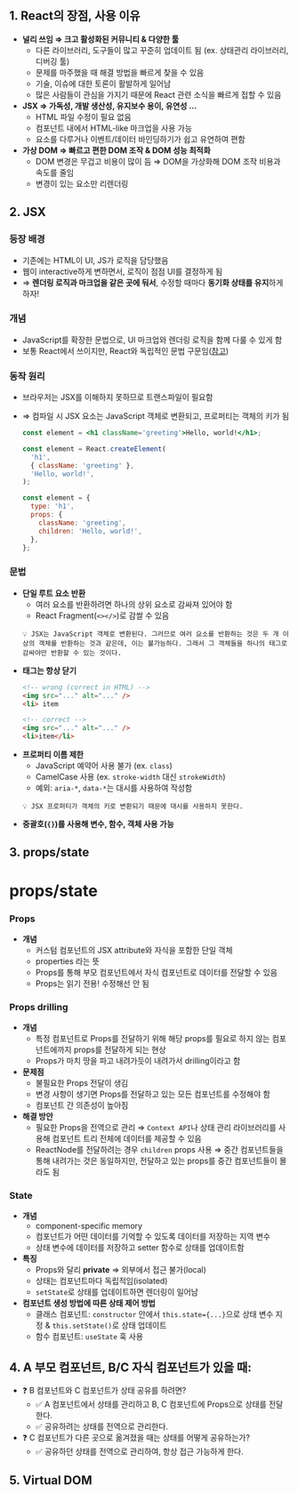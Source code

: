 ## 1. React의 장점, 사용 이유

- **널리 쓰임 ⇒ 크고 활성화된 커뮤니티 & 다양한 툴**
  - 다른 라이브러리, 도구들이 많고 꾸준히 업데이트 됨 (ex. 상태관리 라이브러리, 디버깅 툴)
  - 문제를 마주했을 때 해결 방법을 빠르게 찾을 수 있음
  - 기술, 이슈에 대한 토론이 활발하게 일어남
  - 많은 사람들이 관심을 가지기 때문에 React 관련 소식을 빠르게 접할 수 있음
- **JSX ⇒ 가독성, 개발 생산성, 유지보수 용이, 유연성 …**
  - HTML 파일 수정이 필요 없음
  - 컴포넌트 내에서 HTML-like 마크업을 사용 가능
  - 요소를 다루거나 이벤트/데이터 바인딩하기가 쉽고 유연하여 편함
- **가상 DOM ⇒ 빠르고 편한 DOM 조작 & DOM 성능 최적화**
  - DOM 변경은 무겁고 비용이 많이 듬 ⇒ DOM을 가상화해 DOM 조작 비용과 속도를 줄임
  - 변경이 있는 요소만 리렌더링

## 2. JSX

### **등장 배경**

- 기존에는 HTML이 UI, JS가 로직을 담당했음
- 웹이 interactive하게 변하면서, 로직이 점점 UI를 결정하게 됨
- ⇒ **렌더링 로직과 마크업을 같은 곳에 둬서**, 수정할 때마다 **동기화 상태를 유지**하게 하자!

### **개념**

- JavaScript를 확장한 문법으로, UI 마크업와 렌더링 로직을 함께 다룰 수 있게 함
- 보통 React에서 쓰이지만, React와 독립적인 문법 구문임([참고](https://ko.legacy.reactjs.org/blog/2020/09/22/introducing-the-new-jsx-transform.html#whats-a-jsx-transform))

### **동작 원리**

- 브라우저는 JSX를 이해하지 못하므로 트랜스파일이 필요함
- ⇒ 컴파일 시 JSX 요소는 JavaScript 객체로 변환되고, 프로퍼티는 객체의 키가 됨

  ```jsx
  const element = <h1 className='greeting'>Hello, world!</h1>;

  const element = React.createElement(
    'h1',
    { className: 'greeting' },
    'Hello, world!',
  );

  const element = {
    type: 'h1',
    props: {
      className: 'greeting',
      children: 'Hello, world!',
    },
  };
  ```

### **문법**

- **단일 루트 요소 반환**
  - 여러 요소를 반환하려면 하나의 상위 요소로 감싸져 있어야 함
  - React Fragment(`<></>`)로 감쌀 수 있음
  ```
  💡 JSX는 JavaScript 객체로 변환된다. 그러므로 여러 요소를 반환하는 것은 두 개 이상의 객체를 반환하는 것과 같은데, 이는 불가능하다. 그래서 그 객체들을 하나의 태그로 감싸야만 반환할 수 있는 것이다.
  ```
- **태그는 항상 닫기**
  ```html
  <!-- wrong (correct in HTML) -->
  <img src="..." alt="..." />
  <li> item

  <!-- correct -->
  <img src="..." alt="..." />
  <li>item</li>
  ```
- **프로퍼티 이름 제한**
  - JavaScript 예약어 사용 불가 (ex. `class`)
  - CamelCase 사용 (ex. `stroke-width` 대신 `strokeWidth`)
  - 예외: `aria-*`, `data-*`는 대시를 사용하여 작성함
  ```
  💡 JSX 프로퍼티가 객체의 키로 변환되기 때문에 대시를 사용하지 못한다.
  ```
- **중괄호(`{}`)를 사용해 변수, 함수, 객체 사용 가능**

## 3. props/state

# props/state

### Props

- **개념**
  - 커스텀 컴포넌트의 JSX attribute와 자식을 포함한 단일 객체
  - properties 라는 뜻
  - Props를 통해 부모 컴포넌트에서 자식 컴포넌트로 데이터를 전달할 수 있음
  - Props는 읽기 전용! 수정해선 안 됨

### **Props drilling**

- **개념**
  - 특정 컴포넌트로 Props를 전달하기 위해 해당 props를 필요로 하지 않는 컴포넌트에까지 props를 전달하게 되는 현상
  - Props가 마치 땅을 파고 내려가듯이 내려가서 drilling이라고 함
- **문제점**
  - 불필요한 Props 전달이 생김
  - 변경 사항이 생기면 Props를 전달하고 있는 모든 컴포넌트를 수정해야 함
  - 컴포넌트 간 의존성이 높아짐
- **해결 방안**
  - 필요한 Props을 전역으로 관리 ⇒ `Context API`나 상태 관리 라이브러리를 사용해 컴포넌트 트리 전체에 데이터를 제공할 수 있음
  - ReactNode를 전달하려는 경우 `children` props 사용 ⇒ 중간 컴포넌트들을 통해 내려가는 것은 동일하지만, 전달하고 있는 props를 중간 컴포넌트들이 몰라도 됨

### State

- **개념**
  - component-specific memory
  - 컴포넌트가 어떤 데이터를 기억할 수 있도록 데이터를 저장하는 지역 변수
  - 상태 변수에 데이터를 저장하고 setter 함수로 상태를 업데이트함
- **특징**
  - Props와 달리 **private** ⇒ 외부에서 접근 불가(local)
  - 상태는 컴포넌트마다 독립적임(isolated)
  - `setState`로 상태를 업데이트하면 렌더링이 일어남
- **컴포넌트 생성 방법에 따른 상태 제어 방법**
  - 클래스 컴포넌트: `constructor` 안에서 `this.state={...}`으로 상태 변수 지정 & `this.setState()`로 상태 업데이트
  - 함수 컴포넌트: `useState` 훅 사용

## 4. A 부모 컴포넌트, B/C 자식 컴포넌트가 있을 때:

- ❓ B 컴포넌트와 C 컴포넌트가 상태 공유를 하려면?
  - ✅ A 컴포넌트에서 상태를 관리하고 B, C 컴포넌트에 Props으로 상태를 전달한다.
  - ✅ 공유하려는 상태를 전역으로 관리한다.
- ❓ C 컴포넌트가 다른 곳으로 옮겨졌을 때는 상태를 어떻게 공유하는가?
  - ✅ 공유하던 상태를 전역으로 관리하여, 항상 접근 가능하게 한다.

## 5. Virtual DOM
